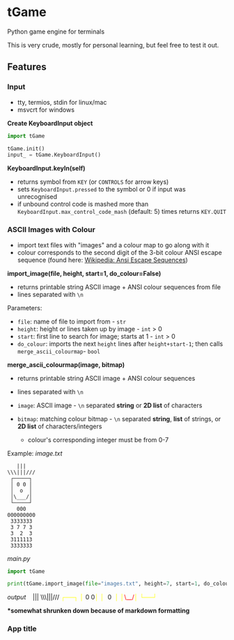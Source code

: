 
# tGame

Python game engine for terminals  

This is very crude, mostly for personal learning, but feel free to test it out.  

## Features

### Input

- tty, termios, stdin for linux/mac  
- msvcrt for windows  

**Create KeyboardInput object**
```py
import tGame

tGame.init()
input_ = tGame.KeyboardInput()
```

**KeyboardInput.keyIn(self)**  
- returns symbol from `KEY` (or `CONTROLS` for arrow keys)
- sets `KeyboardInput.pressed` to the symbol or 0 if input was unrecognised
- if unbound control code is mashed more than `KeyboardInput.max_control_code_mash` (default: 5) times returns `KEY.QUIT`  

### ASCII Images with Colour

- import text files with "images" and a colour map to go along with it
- colour corresponds to the second digit of the 3-bit colour ANSI escape sequence (found here: [Wikipedia: Ansi Escape Sequences](https://en.wikipedia.org/wiki/ANSI_escape_code#3-bit_and_4-bit))

**import_image(file, height, start=1, do_colour=False)**  
- returns printable string ASCII image + ANSI colour sequences from file
- lines separated with `\n`  

Parameters:
- `file`: name of file to import from - `str` 
- `height`: height or lines taken up by image - `int` > 0 
- `start`: first line to search for image; starts at 1 - `int` > 0 
- `do_colour`: imports the next `height` lines after `height+start-1`; then calls `merge_ascii_colourmap`- `bool`  

**merge_ascii_colourmap(image, bitmap)**
- returns printable string ASCII image + ANSI colour sequences
- lines separated with `\n`  

- `image`: ASCII image - `\n` separated **string** or **2D list** of characters
- `bitmap`: matching colour bitmap - `\n` separated **string**, **list** of strings, or **2D list** of characters/integers
    - colour's corresponding integer must be from 0-7  

Example:
*image.txt*
```
   |||    
\\\|||/// 
 ┌─────┐  
 │ 0 0 │  
 │  o  │  
 │\___/│  
 └─────┘  
   000    
000000000 
 3333333  
 3 7 7 3  
 3  2  3  
 3111113  
 3333333  
``` 
*main.py*
```py
import tGame

print(tGame.import_image(file="images.txt", height=7, start=1, do_colour=True))
```
*output*
&nbsp; &nbsp;<span style='color:black;'>|||</span>
<span style='color:black;'>\\\\\\|||///</span>
<span style='color:yellow;'>┌──┐</span>
<span style='color:yellow;'>│</span> 0 0<span style='color:yellow;'>│</span>
<span style='color:yellow;'>│</span>&nbsp; 0 &nbsp;<span style='color:yellow;'>│</span>
<span style='color:yellow;'>│</span><span style='color:red;'>\\__/</span><span style='color:yellow;'>│</span>
<span style='color:yellow;'>└──┘</span>  

**\*somewhat shrunken down because of markdown formatting**

### App title

